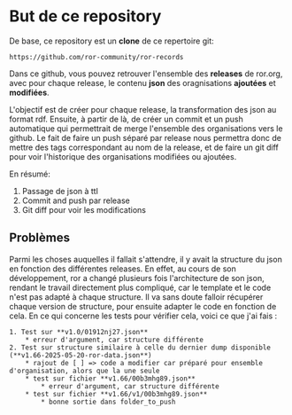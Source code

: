 # But de ce repository

De base, ce repository est un **clone** de ce repertoire git:

```
https://github.com/ror-community/ror-records
```

Dans ce github, vous pouvez retrouver l'ensemble des **releases** de ror.org, avec pour chaque release, le contenu **json** des oragnisations **ajoutées** et **modifiées**. 

L'objectif est de créer pour chaque release, la transformation des json au format rdf. Ensuite, à partir de là, de créer un commit et un push automatique qui permettrait de merge l'ensemble des organisations vers le github. Le fait de faire un push séparé par release nous permettra donc de mettre des tags correspondant au nom de la release, et de faire un git diff pour voir l'historique des organisations modifiées ou ajoutées.

En résumé:

1. Passage de json à ttl
2. Commit and push par release
3. Git diff pour voir les modifications

## Problèmes

Parmi les choses auquelles il fallait s'attendre, il y avait la structure du json en fonction des différentes releases. En effet, au cours de son développement, ror a changé plusieurs fois l'architecture de son json, rendant le travail directement plus compliqué, car le template et le code n'est pas adapté à chaque structure. Il va sans doute falloir récupérer chaque version de structure, pour ensuite adapter le code en fonction de cela. En ce qui concerne les tests pour vérifier cela, voici ce que j'ai fais : 

```
1. Test sur **v1.0/01912nj27.json**
    * erreur d'argument, car structure différente
2. Test sur structure similaire à celle du dernier dump disponible (**v1.66-2025-05-20-ror-data.json**)
    * rajout de [ ] => code a modifier car préparé pour ensemble d'organisation, alors que la une seule
    * test sur fichier **v1.66/00b3mhg89.json**
        * erreur d'argument, car structure différente
    * test sur fichier **v1.66/v1/00b3mhg89.json**
        * bonne sortie dans folder_to_push
```